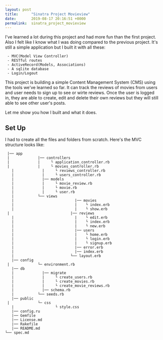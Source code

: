 ```yaml
---
layout: post
title:      "Sinatra Project Movieview"
date:       2019-08-17 20:16:51 +0000
permalink:  sinatra_project_movieview
---
```


 I've learned a lot during this project and had more fun than the first project. Also I felt like I know what I was doing compared to the previous project. It's still a simple application but I built it with all these:
 
```
 - MVC(Model View Controller)
 - RESTful routes
 - ActiveRecord(Models, Associations)
 - A sqlite database
 - Login/Logout
 ```
 
 This project is building a simple Content Management System (CMS) using the tools we've learned so far.
 It can track the reviews of movies from users and user needs to sign up to see or wirte reviews. Once the user is logged in, they are able to create, edit and delete their own reviews but they will still able to see other user's posts.
 
 Let me show you how I built and what it does.
 
 ## Set Up
I had to create all the files and folders from scratch. Here's the MVC structure looks like:
 ```
  |── app
  |             |── controllers
  |             |     └ application_controller.rb
  |             |     └ movies_controller.rb
	|             |     └ reviews_controller.rb
	|             |     └ users_controller.rb
	|             |── models
	|             |     └ movie_review.rb
	|             |     └ movie.rb
	|             |     └ user.rb
	|           └── views
	|                            |── movies
	|                            |    └ index.erb
	|                            |    └ show.erb
  |                            |── reviews
	|                            |    └ edit.erb
	|                            |    └ index.erb
	|                            |    └ new.erb
	|                            |── users
	|                            |    └ home.erb
	|                            |    └ login.erb
	|                            |    └ signup.erb
	|                            |── error.erb
	|                            |── index.erb
	|                          └── layout.erb
	|── config
  |             └─ environment.rb
	|── db
	|             |── migrate
	|             |     └ create_users.rb
	|             |     └ create_movies.rb
	|             |     └ create_movie_reviews.rb
	|             |── schema.rb
	|           └── seeds.rb
	|── public
  |             └─ css
	|                   └ style.css
	|── config.ru
	|── Gemfile
	|── License.md
	|── Rakefile
	|── README.md
└── spec.md
```


	
	
